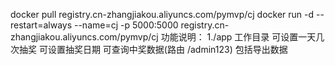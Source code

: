 docker pull registry.cn-zhangjiakou.aliyuncs.com/pymvp/cj
docker run -d --restart=always --name=cj -p 5000:5000 registry.cn-zhangjiakou.aliyuncs.com/pymvp/cj
功能说明：
1./app 工作目录 可设置一天几次抽奖 可设置抽奖日期 可查询中奖数据(路由 /admin123) 包括导出数据 

